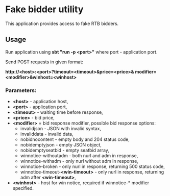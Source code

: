 # Fake bidder utility

This application provides access to fake RTB bidders.

## Usage

Run application using **sbt "run -p \<port\>"** where port - application port.

Send POST requests in given format:
 
**http://\<host\>:\<port\>?timeout=\<timeout\>&price=\<price\>&    modifier=\<modifier\>&winhost=\<winhost\>**

### Parameters:

- **\<host\>** - application host,
- **\<port\>** - application port,
- **\<timeout\>** - waiting time before response,
- **\<price\>** - bid price,
- **\<modifier\>** = bid response modifier, possible bid response options:
    * invalidjson - JSON with invalid syntax,
    * invaliddata - invalid data,
    * nobidnocontent - empty body and 204 status code,
    * nobidemptyjson - empty JSON object,
    * nobidemptyseatbid - empty seatbid array,
    * winnotice-withoutadm - both nurl and adm in response,
    * winnotice-withadm - only nurl without adm in response,
    * winnotice-broken - only nurl in response, returning 500 status code,
    * winnotice-timeout-**\<win-timeout\>** - only nurl in response, returning adm after **\<win-timeout\>**,
- **\<winhost\>** - host for win notice, required if winnotice-* modifier specified.
